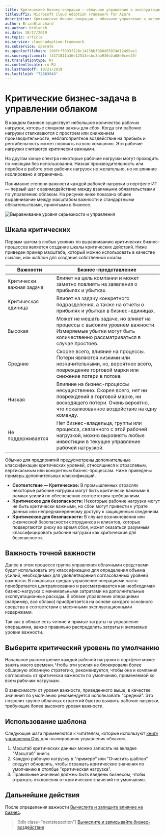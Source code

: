 ```yaml
---
title: Критические бизнес-операции — облачное управление и эксплуатация
titleSuffix: Microsoft Cloud Adoption Framework for Azure
description: Критические бизнес-операции — облачное управление и эксплуатация
author: BrianBlanchard
ms.author: brblanch
ms.date: 10/17/2019
ms.topic: article
ms.service: cloud-adoption-framework
ms.subservice: operate
ms.openlocfilehash: 290fcf7093f128c1415bbf960d65074d12490ae1
ms.sourcegitcommit: f3371811a36e12533ecbc3aa936e2a68e0cee25f
ms.translationtype: MT
ms.contentlocale: ru-RU
ms.lasthandoff: 10/21/2019
ms.locfileid: "72683649"
---
```

# <a name="business-criticality-in-cloud-management"></a>Критические бизнес-задача в управлении облаком

В каждом бизнесе существует небольшое количество рабочих нагрузок, которые слишком важны для сбоя. Когда эти рабочие нагрузки сталкиваются с простоем или снижением производительности, неблагоприятное воздействие на прибыль и рентабельность может повлиять на всю компанию. Эти рабочие нагрузки считаются критически важными.

На другом конце спектра некоторые рабочие нагрузки могут проходить по месяцам без использования. Низкая производительность или перебои в работе этих рабочих нагрузок не желательно, но их влияние изолировано и ограничено.

Понимание степени важности каждой рабочей нагрузки в портфеле ИТ — первый шаг к взаимодействию между взаимными обязательствами по управлению облаком.
На рисунке ниже показано общее выравнивание между масштабом важности и стандартными обязательствами, принятыми в бизнесе.

![Выравнивание уровня серьезности и управления](../../_images/manage/cloud-criticality-alignment.png)

## <a name="criticality-scale"></a>Шкала критических

Первым шагом в любых усилиях по выравниванию критических бизнес-процессов является создание шкалы критических действий. Ниже приведен пример масштаба, который можно использовать в качестве ссылки, или шаблон для создания собственной шкалы.

|Важности  |Бизнес-представление  |
|---------|---------|
|Критически важная задача|Влияет на цель компании и может заметно повлиять на заявления о прибылях и убытках.|
|Критическая единица|Влияет на задачу конкретного подразделения, а также на отчеты о прибылях и убытках в бизнес-единицах.|
|Высокая|Может не мешать задаче, но влияет на процессы с высоким уровнем важности. Измеряемые убытки могут быть количественно рассматриваться в случае простоев.|
|Средние|Скорее всего, влияние на процессы. Потери являются низкими или незначительными, но, вероятнее всего, повреждение торговой марки или снижение потери в потоке.|
|Низкая|Влияние на бизнес-процессы несущественно. Скорее всего, нет ни повреждений в торговой марке, ни восходящего потери. Очень вероятно, что локализованное воздействие на одну команду.|
|Не поддерживается|Нет бизнес-владельца, группы или процесса, связанного с этой рабочей нагрузкой, можно выровнять любые инвестиции в текущее управление рабочей нагрузкой.|

Обычно для предприятий предусмотрены дополнительные классификации критических уровней, относящиеся к отраслевым, вертикальным или конкретным бизнес-процессам. Ниже приведены примеры дополнительных классификаций.

- **Соответствие — Критическое:** В промышленных отраслях некоторые рабочие нагрузки могут быть критически важными в рамках усилий по обеспечению соответствия требованиям.
- **Критическое для безопасности:** Некоторые рабочие нагрузки могут не быть критически важными, но сбои могут привести к утрате данных или непреднамеренному доступу к защищенным сведениям.
- **Критическое для безопасности:** В случае возникновения или физической безопасности сотрудников и клиентов, которые подвергаются риску во время сбоя, может оказаться разумным классифицировать рабочие нагрузки как критические для безопасности.

## <a name="importance-of-accurate-criticality"></a>Важность точной важности

Далее в этом процессе группа управления облачными средствами будет использовать эту классификацию для определения объема усилий, необходимых для удовлетворения согласованных уровней важности. В локальных средах управление операциями часто приобретается централизованно и рассматривается как необходимая бизнес-нагрузка с минимальными затратами на дополнительные эксплуатационные расходы. В облаке управление операциями (например, все облако) приобретается на основе каждого основного средства в соответствии с месячными эксплуатационными издержками.

Так как в облаке есть четкие и прямые затраты на управление операциями, важно правильно распределить затраты и желаемые уровни важности.

## <a name="select-a-default-criticality"></a>Выберите критический уровень по умолчанию

Начальное рассмотрение каждой рабочей нагрузки в портфеле может занять много времени. Чтобы эти усилия не блокировали более обширную облачную стратегию, рекомендуется, чтобы она и компания согласились от критически важности по умолчанию, применяемой ко всем рабочим нагрузкам.

В зависимости от уровня важности, приведенного выше, в качестве значения по умолчанию рекомендуется использовать "средний". Это позволит группе облачных стратегий быстро выявить рабочие нагрузки, требующие более высокого уровня важности.

## <a name="using-the-template"></a>Использование шаблона

Следующие шаги применяются к читателям, которые используют [книгу управления Ops](https://raw.githubusercontent.com/microsoft/CloudAdoptionFramework/master/manage/opsmanagementworkbook.xlsx) для планирования управления облаком.

1. Масштаб критических данных можно записать на вкладке "Масштаб" книги.
2. Каждую рабочую нагрузку в "примере" или "Очистить шаблон" следует обновлять, чтобы отражать критические значения по умолчанию в столбце "критическая нагрузка".
3. Правильные значения должны быть введены бизнесом, чтобы отражать отклонения от критических значений по умолчанию.

## <a name="next-steps"></a>Дальнейшие действия

После определения важности [Вычислите и запишите влияние на бизнес](./impact.md).

> [!div class="nextstepaction"]
> [Вычислите и записывайте бизнес-воздействие](./impact.md)

